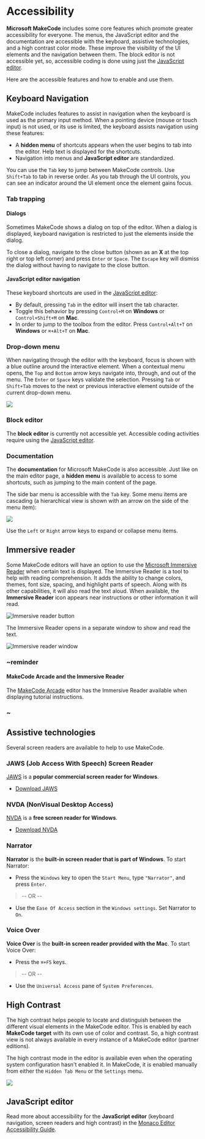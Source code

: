 # Accessibility

**Microsoft MakeCode** includes some core features which promote greater accessibility for everyone. The menus, the JavaScript editor and the documentation are accessible with the keyboard, assistive technologies, and a high contrast color mode. These improve the visibility of the UI elements and the navigation between them. The block editor is not accessible yet, so, accessible coding is done using just the [JavaScript editor](#javascript-editor).

Here are the accessible features and how to enable and use them.

## Keyboard Navigation

MakeCode includes features to assist in navigation when the keyboard is used as the primary input method. When a pointing device (mouse or touch input) is not used, or its use is limited, the keyboard assists navigation using these features:

* A **hidden menu** of shortcuts appears when the user begins to tab into the editor. Help text is displayed for the shortcuts.
* Navigation into menus and **JavaScript editor** are standardized.

You can use the ``Tab`` key to jump between MakeCode controls. Use ``Shift+Tab`` to tab in reverse order. As you tab through the UI controls, you can see an indicator around the UI element once the element gains focus.

### Tab trapping

#### Dialogs

Sometimes MakeCode shows a dialog on top of the editor. When a dialog is displayed, keyboard navigation is restricted to just the elements inside the dialog.

To close a dialog, navigate to the close button (shown as an **X** at the top right or top left corner) and press ``Enter`` or ``Space``. The ``Escape`` key will dismiss the dialog without having to navigate to the close button.

#### JavaScript editor navigation

These keyboard shortcuts are used in the [JavaScript editor](#javascript-editor):

* By default, pressing ``Tab`` in the editor will insert the tab character.
* Toggle this behavior by pressing ``Control+M`` on **Windows** or ``Control+Shift+M`` on **Mac**.
* In order to jump to the toolbox from the editor. Press ``Control+Alt+T`` on **Windows** or ``⌘+Alt+T`` on **Mac**.

### Drop-down menu

When navigating through the editor with the keyboard, focus is shown with a blue outline around the interactive element. When a contextual menu opens, the ``Top`` and ``Bottom`` arrow keys navigate into, through, and out of the menu. The ``Enter`` or ``Space`` keys validate the selection. Pressing ``Tab`` or ``Shift+Tab`` moves to the next or previous interactive element outside of the current drop-down menu.

![](/static/images/accessibility/accessibility-context-menu.png)

### Block editor

The **block editor** is currently not accessible yet. Accessible coding activities require using the [JavaScript editor](#javascript-editor).

### Documentation

The **documentation** for Microsoft MakeCode is also accessible. Just like on the main editor page, a **hidden menu** is available to access to some shortcuts, such as jumping to the main content of the page.

The side bar menu is accessible with the ``Tab`` key.
Some menu items are cascading (a hierarchical view is shown with an arrow on the side of the menu item):

![](/static/images/accessibility/accessibility-documentation-treeview.png)

Use the ``Left`` or ``Right`` arrow keys to expand or collapse menu items.

## Immersive reader

Some MakeCode editors will have an option to use the [Microsoft Immersive Reader](https://education.microsoft.com/en-us/resource/9b010288) when certain text is displayed. The Immersive Reader is a tool to help with reading comprehension. It adds the ability to change colors, themes, font size, spacing, and highlight parts of speech. Along with its other capabilities, it will also read the text aloud. When available, the **Immersive Reader** icon appears near instructions or other information it will read.

![Immersive reader button](/static/images/accessibility/immersive-reader-button.jpg)

The Immersive Reader opens in a separate window to show and read the text.

![Immersive reader window](/static/images/accessibility/immersive-reader.jpg)

### ~reminder

#### MakeCode Arcade and the Immersive Reader

The [MakeCode Arcade](https://arcade.makecode.com) editor has the Immersive Reader available when displaying tutorial instructions.

### ~ 

## Assistive technologies

Several screen readers are available to help to use MakeCode.

### JAWS (Job Access With Speech) Screen Reader

[JAWS](http://www.freedomscientific.com/Products/Blindness/JAWS) is a **popular commercial screen reader for Windows**.

* [Download JAWS](http://www.freedomscientific.com/Downloads/JAWS)

### NVDA (NonVisual Desktop Access)

[NVDA](https://www.nvaccess.org/) is a **free screen reader for Windows**.

* [Download NVDA](https://www.nvaccess.org/download/)

### Narrator

**Narrator** is the **built-in screen reader that is part of Windows**. To start Narrator:

* Press the ``Windows`` key to open the ``Start Menu``, type ``"Narrator"``, and press ``Enter``.
>-- OR --
* Use the ``Ease Of Access`` section in the ``Windows settings``. Set Narrator to ``On``.

### Voice Over

**Voice Over** is the **built-in screen reader provided with the Mac**. To start Voice Over:

* Press the ``⌘+F5`` keys.
>-- OR --
* Use the ``Universal Access`` pane of ``System Preferences``.

## High Contrast

The high contrast helps people to locate and distinguish between the different visual elements in the MakeCode editor. This is enabled by each **MakeCode target** with its own use of color and contrast. So, a high contrast view is not always available in every instance of a MakeCode editor (partner editions).

The high contrast mode in the editor is available even when the operating system configuration hasn't enabled it. In MakeCode, it is enabled manually from either the ``Hidden Tab Menu`` or the ``Settings`` menu.

![](/static/images/accessibility/accessibility-highcontrast.png)

## JavaScript editor

Read more about accessibility for the **JavaScript editor** (keyboard navigation, screen readers and high contrast) in the [Monaco Editor Accessibility Guide](https://github.com/microsoft/monaco-editor/wiki/Monaco-Editor-Accessibility-Guide).
